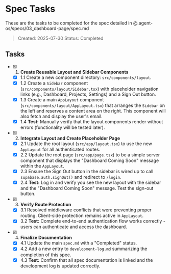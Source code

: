 # Spec Tasks

These are the tasks to be completed for the spec detailed in @.agent-os/specs/03_dashboard-page/spec.md

> Created: 2025-07-30
> Status: Completed

## Tasks

- [x] 1. **Create Reusable Layout and Sidebar Components**
    - [x] 1.1 Create a new component directory: `src/components/layout`.
    - [x] 1.2 Create a `Sidebar` component (`src/components/layout/Sidebar.tsx`) with placeholder navigation links (e.g., Dashboard, Projects, Settings) and a Sign Out button.
    - [x] 1.3 Create a main `AppLayout` component (`src/components/layout/AppLayout.tsx`) that arranges the `Sidebar` on the left and reserves a content area on the right. This component will also fetch and display the user's email.
    - [x] 1.4 **Test:** Manually verify that the layout components render without errors (functionality will be tested later).

- [x] 2. **Integrate Layout and Create Placeholder Page**
    - [x] 2.1 Update the root layout (`src/app/layout.tsx`) to use the new `AppLayout` for all authenticated routes.
    - [x] 2.2 Update the root page (`src/app/page.tsx`) to be a simple server component that displays the "Dashboard Coming Soon" message within the `AppLayout`.
    - [x] 2.3 Ensure the Sign Out button in the sidebar is wired up to call `supabase.auth.signOut()` and redirect to `/login`.
    - [x] 2.4 **Test:** Log in and verify you see the new layout with the sidebar and the "Dashboard Coming Soon" message. Test the sign-out button.

- [x] 3. **Verify Route Protection**
    - [x] 3.1 Resolved middleware conflicts that were preventing proper routing. Client-side protection remains active in `AppLayout`.
    - [x] 3.2 **Test:** Complete end-to-end authentication flow works correctly - users can authenticate and access the dashboard.

- [x] 4. **Finalize Documentation**
    - [x] 4.1 Update the main `spec.md` with a "Completed" status.
    - [x] 4.2 Add a new entry to `development-log.md` summarizing the completion of this spec.
    - [x] 4.3 **Test:** Confirm that all spec documentation is linked and the development log is updated correctly.